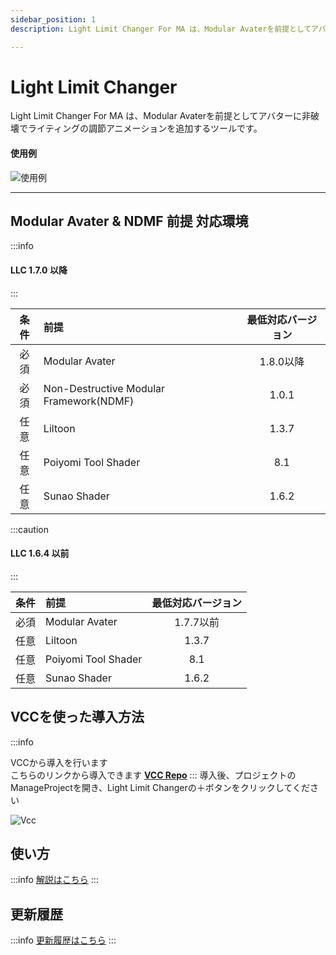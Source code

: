 ```yaml
---
sidebar_position: 1
description: Light Limit Changer For MA は、Modular Avaterを前提としてアバターにライティングの調節アニメーションを追加する非破壊ツールです。

---
```


# Light Limit Changer

Light Limit Changer For MA は、Modular Avaterを前提としてアバターに非破壊でライティングの調節アニメーションを追加するツールです。

#### 使用例
![使用例](/img/docs/intro/example.png)

----
## Modular Avater & NDMF 前提 対応環境

:::info
#### LLC 1.7.0 以降  
:::

|条件|前提|最低対応バージョン|
|:---:|:---|:---:|  
|必須|Modular Avater|1.8.0以降|  
|必須|Non-Destructive Modular Framework(NDMF)|1.0.1|  
|任意|Liltoon|1.3.7|
|任意|Poiyomi Tool Shader|8.1|
|任意|Sunao Shader|1.6.2|

:::caution
#### LLC 1.6.4 以前
:::

|条件|前提|最低対応バージョン|
|:---:|:---|:---:|  
|必須|Modular Avater|1.7.7以前|  
|任意|Liltoon|1.3.7|
|任意|Poiyomi Tool Shader|8.1|
|任意|Sunao Shader|1.6.2|



## VCCを使った導入方法

:::info
  
VCCから導入を行います  
こちらのリンクから導入できます **[VCC Repo](vcc://vpm/addRepo?url=https://azukimochi.github.io/vpm-repos/index.json)**
:::
導入後、プロジェクトのManageProjectを開き、Light Limit Changerの＋ボタンをクリックしてください

![Vcc](/img/docs/intro/vcc_1.png)

## 使い方

:::info
[解説はこちら](/docs/howtouse/howtouse-basic)
:::

## 更新履歴
:::info
[更新履歴はこちら](/docs/changelog)
:::